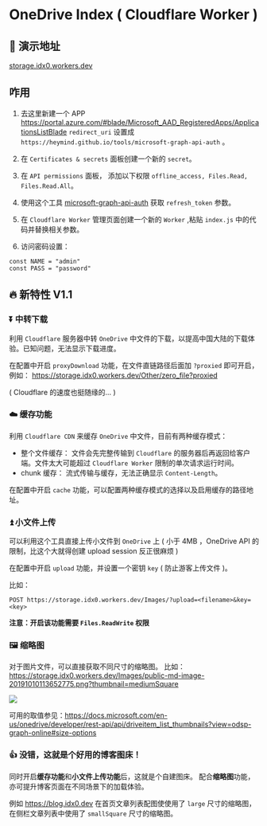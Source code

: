 # OneDrive Index ( Cloudflare Worker )

## 🌈 演示地址

[storage.idx0.workers.dev](https://storage.idx0.workers.dev)

## 咋用

1. 去这里新建一个 APP https://portal.azure.com/#blade/Microsoft_AAD_RegisteredApps/ApplicationsListBlade 
   `redirect_uri` 设置成 `https://heymind.github.io/tools/microsoft-graph-api-auth` 。

2. 在 `Certificates & secrets` 面板创建一个新的 `secret`。

3. 在 `API permissions` 面板， 添加以下权限 `offline_access, Files.Read, Files.Read.All`。

4. 使用这个工具 [microsoft-graph-api-auth](https://heymind.github.io/tools/microsoft-graph-api-auth) 获取 `refresh_token` 参数。

5. 在 `Cloudflare Worker` 管理页面创建一个新的 `Worker` ,粘贴 `index.js` 中的代码并替换相关参数。

6. 访问密码设置：

```
const NAME = "admin"
const PASS = "password"
```

## 🔥 新特性 V1.1

### ⏬ 中转下载 
利用 `Cloudflare` 服务器中转 `OneDrive` 中文件的下载，以提高中国大陆的下载体验。已知问题，无法显示下载进度。

在配置中开启 `proxyDownload` 功能，在文件直链路径后面加 `?proxied` 即可开启，例如：
https://storage.idx0.workers.dev/Other/zero_file?proxied

( Cloudflare 的速度也挺随缘的... )

### ☁️ 缓存功能
利用 `Cloudflare CDN` 来缓存 `OneDrive` 中文件，目前有两种缓存模式：
- 整个文件缓存： 文件会先完整传输到 `Cloudflare` 的服务器后再返回给客户端。文件太大可能超过 `Cloudflare Worker` 限制的单次请求运行时间。
- chunk 缓存： 流式传输与缓存，无法正确显示 `Content-Length`。

在配置中开启 `cache` 功能，可以配置两种缓存模式的选择以及启用缓存的路径地址。

### ⏫ 小文件上传
可以利用这个工具直接上传小文件到 `OneDrive` 上 ( 小于 4MB ，OneDrive API 的限制，比这个大就得创建 upload session 反正很麻烦 )

在配置中开启 `upload` 功能，并设置一个密钥 `key` ( 防止游客上传文件 )。

比如： 
```
POST https://storage.idx0.workers.dev/Images/?upload=<filename>&key=<key>
```

**注意：开启该功能需要 `Files.ReadWrite` 权限**

### 🖼️ 缩略图
对于图片文件，可以直接获取不同尺寸的缩略图。
比如：https://storage.idx0.workers.dev/Images/public-md-image-20191010113652775.png?thumbnail=mediumSquare

![](https://storage.idx0.workers.dev/Images/public-md-image-20191010113652775.png?thumbnail=mediumSquare)

可用的取值参见：https://docs.microsoft.com/en-us/onedrive/developer/rest-api/api/driveitem_list_thumbnails?view=odsp-graph-online#size-options


### 👍 没错，这就是个好用的博客图床！

同时开启**缓存功能**和**小文件上传功能**后，这就是个自建图床。
配合**缩略图**功能，亦可提升博客页面在不同场景下的加载体验。

例如 https://blog.idx0.dev 在首页文章列表配图使使用了 `large` 尺寸的缩略图，在侧栏文章列表中使用了 `smallSquare` 尺寸的缩略图。
